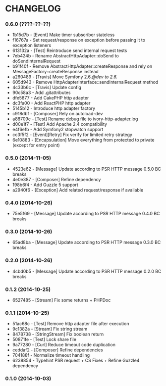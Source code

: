 # CHANGELOG

### 0.6.0 (????-??-??)

 * 1b15d7b - [Event] Make timer subscriber stateless
 * f16767a - Set request/response on exception before passing it to exception listeners
 * 613132a - [Test] Reintroduce send internal request tests
 * 7eb424b - Rename AbstractHttpAdapter::doSend to doSendInternalRequest
 * b91f40f - Remove AbstractHttpAdapter::createResponse and rely on MessageFactory::createResponse instead
 * a260489 - [Travis] Move Symfony 2.6.*@dev to 2.6.*
 * 605d943 - Remove HttpAdapterInterface::sendInternalRequest method
 * 4c33b6c - [Travis] Update config
 * 90c58a3 - Add .gitattributes
 * dfe5877 - Add CakePHP http adapter
 * dc3fa00 - Add ReactPHP http adapter
 * 5145b12 - Introduce http adapter factory
 * c918dbf - [Composer] Rely on autoload-dev
 * a88709c - [Test] Rename debug file to ivory-http-adapter.log
 * d00e1f7 - [Test] Add Apache 2.4 compatibility
 * e4f6efb - Add Symfony2 stopwatch support
 * cc3f5f2 - [Event][Retry] Fix verify for limited retry strategy
 * 6e10883 - [Encapsulation] Move everything from protected to private (except for entry point)

### 0.5.0 (2014-11-05)

 * 4523e62 - [Message] Update according to PSR HTTP message 0.5.0 BC breaks
 * 4e0e387 - [Composer] Refine dependency
 * 198b6f4 - Add Guzzle 5 support
 * a2940f6 - [Exception] Add related request/response if available

### 0.4.0 (2014-10-26)

 * 75e5f69 - [Message] Update according to PSR HTTP message 0.4.0 BC breaks

### 0.3.0 (2014-10-26)

 * 65ad8ba - [Message] Update according to PSR HTTP message 0.3.0 BC breaks

### 0.2.0 (2014-10-26)

 * 4cbd0b5 - [Message] Update according to PSR HTTP message 0.2.0 BC breaks

### 0.1.2 (2014-10-25)

 * 6527485 - [Stream] Fix some returns + PHPDoc

### 0.1.1 (2014-10-25)

 * 51ac68c - [Test] Remove http adapter file after execution
 * 9c1382a - [Stream] Fix string stream
 * 8478738 - [StringStream] Fix boolean return
 * 50871fe - [Test] Lock share file
 * 9a77280 - [Curl] Reduce timeout code duplication
 * ceddaf2 - [Composer] Refine dependencies
 * 704188f - Normalize timeout handling
 * 6238854 - Typehint PSR request + CS Fixes + Refine Guzzle4 dependency

### 0.1.0 (2014-10-03)
